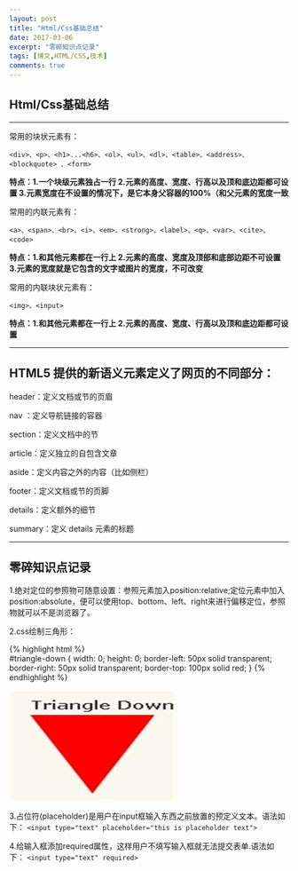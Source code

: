 ```yaml
---
layout: post
title: "Html/Css基础总结"
date: 2017-03-06
excerpt: "零碎知识点记录"
tags: [博文,HTML/CSS,技术]
comments: true
---
```


## Html/Css基础总结

***

常用的块状元素有：

`<div>、<p>、<h1>...<h6>、<ol>、<ul>、<dl>、<table>、<address>、<blockquote> 、<form>`

**特点：1.一个块级元素独占一行 2.元素的高度、宽度、行高以及顶和底边距都可设置 3.元素宽度在不设置的情况下，是它本身父容器的100%（和父元素的宽度一致**

常用的内联元素有：

`<a>、<span>、<br>、<i>、<em>、<strong>、<label>、<q>、<var>、<cite>、<code>`

**特点：1.和其他元素都在一行上 2.元素的高度、宽度及顶部和底部边距不可设置 3.元素的宽度就是它包含的文字或图片的宽度，不可改变**

常用的内联块状元素有：

`<img>、<input>`

**特点：1.和其他元素都在一行上 2.元素的高度、宽度、行高以及顶和底边距都可设置**

***

## HTML5 提供的新语义元素定义了网页的不同部分：

header：定义文档或节的页眉

nav	   ：定义导航链接的容器

section：定义文档中的节

article：定义独立的自包含文章

aside：定义内容之外的内容（比如侧栏）

footer：定义文档或节的页脚

details：定义额外的细节

summary：定义 details 元素的标题

***

## 零碎知识点记录

1.绝对定位的参照物可随意设置：参照元素加入position:relative;定位元素中加入position:absolute，便可以使用top、bottom、left、right来进行偏移定位，参照物就可以不是浏览器了。

2.css绘制三角形：

{% highlight html %}                          
#triangle-down {
    width: 0;
    height: 0;
    border-left: 50px solid transparent;
    border-right: 50px solid transparent;
    border-top: 100px solid red;
} 
{% endhighlight %}

![三角形](../assets/img/post-img/post4/post4-1.jpg)

3.占位符(placeholder)是用户在input框输入东西之前放置的预定义文本。语法如下：
`<input type="text" placeholder="this is placeholder text">`

4.给输入框添加required属性，这样用户不填写输入框就无法提交表单.语法如下：
`<input type="text" required>`